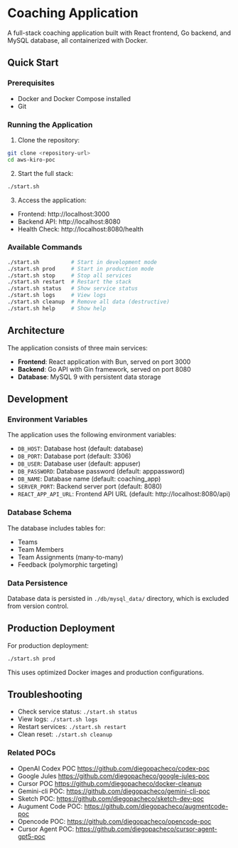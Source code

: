# Coaching Application

A full-stack coaching application built with React frontend, Go backend, and MySQL database, all containerized with Docker.

## Quick Start

### Prerequisites
- Docker and Docker Compose installed
- Git

### Running the Application

1. Clone the repository:
```bash
git clone <repository-url>
cd aws-kiro-poc
```

2. Start the full stack:
```bash
./start.sh
```

3. Access the application:
- Frontend: http://localhost:3000
- Backend API: http://localhost:8080
- Health Check: http://localhost:8080/health

### Available Commands

```bash
./start.sh          # Start in development mode
./start.sh prod     # Start in production mode
./start.sh stop     # Stop all services
./start.sh restart  # Restart the stack
./start.sh status   # Show service status
./start.sh logs     # View logs
./start.sh cleanup  # Remove all data (destructive)
./start.sh help     # Show help
```

## Architecture

The application consists of three main services:

- **Frontend**: React application with Bun, served on port 3000
- **Backend**: Go API with Gin framework, served on port 8080
- **Database**: MySQL 9 with persistent data storage

## Development

### Environment Variables

The application uses the following environment variables:

- `DB_HOST`: Database host (default: database)
- `DB_PORT`: Database port (default: 3306)
- `DB_USER`: Database user (default: appuser)
- `DB_PASSWORD`: Database password (default: apppassword)
- `DB_NAME`: Database name (default: coaching_app)
- `SERVER_PORT`: Backend server port (default: 8080)
- `REACT_APP_API_URL`: Frontend API URL (default: http://localhost:8080/api)

### Database Schema

The database includes tables for:
- Teams
- Team Members
- Team Assignments (many-to-many)
- Feedback (polymorphic targeting)

### Data Persistence

Database data is persisted in `./db/mysql_data/` directory, which is excluded from version control.

## Production Deployment

For production deployment:

```bash
./start.sh prod
```

This uses optimized Docker images and production configurations.

## Troubleshooting

- Check service status: `./start.sh status`
- View logs: `./start.sh logs`
- Restart services: `./start.sh restart`
- Clean reset: `./start.sh cleanup`

### Related POCs

* OpenAI Codex POC https://github.com/diegopacheco/codex-poc
* Google Jules https://github.com/diegopacheco/google-jules-poc
* Cursor POC https://github.com/diegopacheco/docker-cleanup
* Gemini-cli POC: https://github.com/diegopacheco/gemini-cli-poc
* Sketch POC: https://github.com/diegopacheco/sketch-dev-poc
* Augument Code POC: https://github.com/diegopacheco/augmentcode-poc
* Opencode POC: https://github.com/diegopacheco/opencode-poc
* Cursor Agent POC: https://github.com/diegopacheco/cursor-agent-gpt5-poc